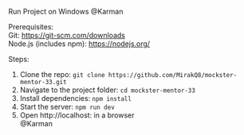 Run Project on Windows @Karman


Prerequisites:  
Git: https://git-scm.com/downloads  
Node.js (includes npm): https://nodejs.org/  

Steps:  
1. Clone the repo: `git clone https://github.com/MirakQ8/mockster-mentor-33.git`  
2. Navigate to the project folder: `cd mockster-mentor-33`  
3. Install dependencies: `npm install`  
4. Start the server: `npm run dev`  
5. Open http://localhost: in a browser  
   @Karman
